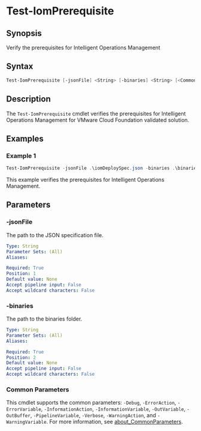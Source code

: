 # Test-IomPrerequisite

## Synopsis

Verify the prerequisites for Intelligent Operations Management

## Syntax

``` PowerShell
Test-IomPrerequisite [-jsonFile] <String> [-binaries] <String> [<CommonParameters>]
```

## Description

The `Test-IomPrerequisite` cmdlet verifies the prerequisites for Intelligent Operations Management for VMware Cloud Foundation validated solution.

## Examples

### Example 1

``` PowerShell
Test-IomPrerequisite -jsonFile .\iomDeploySpec.json -binaries .\binaries
```

This example verifies the prerequisites for Intelligent Operations Management.

## Parameters

### -jsonFile

The path to the JSON specification file.

```yaml
Type: String
Parameter Sets: (All)
Aliases:

Required: True
Position: 1
Default value: None
Accept pipeline input: False
Accept wildcard characters: False
```

### -binaries

The path to the binaries folder.

```yaml
Type: String
Parameter Sets: (All)
Aliases:

Required: True
Position: 2
Default value: None
Accept pipeline input: False
Accept wildcard characters: False
```

### Common Parameters

This cmdlet supports the common parameters: `-Debug`, `-ErrorAction`, `-ErrorVariable`, `-InformationAction`, `-InformationVariable`, `-OutVariable`, `-OutBuffer`, `-PipelineVariable`, `-Verbose`, `-WarningAction`, and `-WarningVariable`. For more information, see [about_CommonParameters](http://go.microsoft.com/fwlink/?LinkID=113216).

